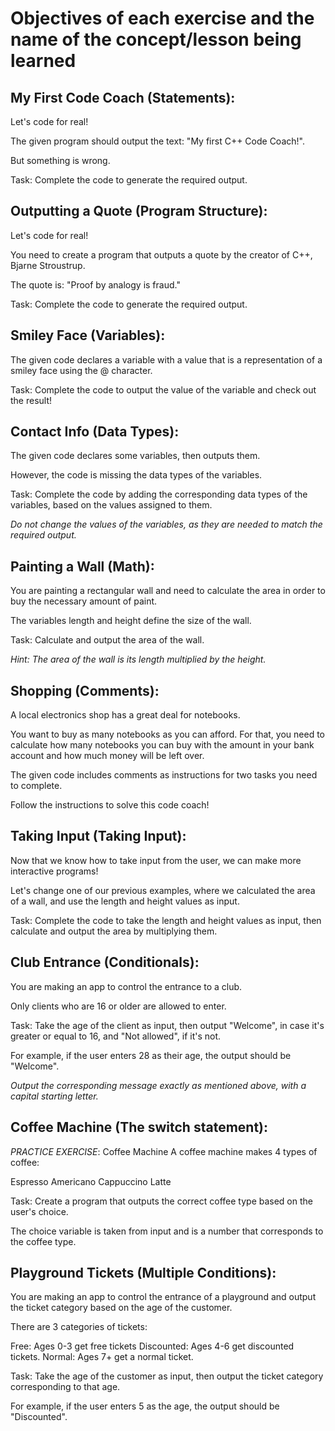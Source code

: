 # **Objectives of each exercise and the name of the concept/lesson being learned**

## **My First Code Coach (Statements):**

Let's code for real!

The given program should output the text: "My first C++ Code Coach!".

But something is wrong.

Task: Complete the code to generate the required output.

## **Outputting a Quote (Program Structure):**

Let's code for real!

You need to create a program that outputs a quote by the creator of C++, Bjarne Stroustrup.

The quote is: "Proof by analogy is fraud."

Task: Complete the code to generate the required output.

## **Smiley Face (Variables):**

The given code declares a variable with a value that is a representation of a smiley face using the @ character.

Task: Complete the code to output the value of the variable and check out the result!

## **Contact Info (Data Types):**

The given code declares some variables, then outputs them.

However, the code is missing the data types of the variables.

Task: Complete the code by adding the corresponding data types of the variables, based on the values assigned to them.

*Do not change the values of the variables, as they are needed to match the required output.*

## **Painting a Wall (Math):**

You are painting a rectangular wall and need to calculate the area in order to buy the necessary amount of paint.

The variables length and height define the size of the wall.

Task: Calculate and output the area of the wall.

*Hint: The area of the wall is its length multiplied by the height.*

## **Shopping (Comments):**

A local electronics shop has a great deal for notebooks.

You want to buy as many notebooks as you can afford. For that, you need to calculate how many notebooks you can buy with the amount in your bank account and how much money will be left over.

The given code includes comments as instructions for two tasks you need to complete.

Follow the instructions to solve this code coach!

## **Taking Input (Taking Input):**

Now that we know how to take input from the user, we can make more interactive programs!

Let's change one of our previous examples, where we calculated the area of a wall, and use the length and height values as input.

Task: Complete the code to take the length and height values as input, then calculate and output the area by multiplying them.

## **Club Entrance (Conditionals):**

You are making an app to control the entrance to a club.

Only clients who are 16 or older are allowed to enter.

Task: Take the age of the client as input, then output "Welcome", in case it's greater or equal to 16, and "Not allowed", if it's not.

For example, if the user enters 28 as their age, the output should be "Welcome".

*Output the corresponding message exactly as mentioned above, with a capital starting letter.*

## **Coffee Machine (The switch statement):**

*PRACTICE EXERCISE*:
Coffee Machine
A coffee machine makes 4 types of coffee:

Espresso
Americano
Cappuccino
Latte

Task: Create a program that outputs the correct coffee type based on the user's choice.

The choice variable is taken from input and is a number that corresponds to the coffee type.

## **Playground Tickets (Multiple Conditions):**
You are making an app to control the entrance of a playground and output the ticket category based on the age of the customer.

There are 3 categories of tickets:

Free: Ages 0-3 get free tickets
Discounted: Ages 4-6 get discounted tickets.
Normal: Ages 7+ get a normal ticket.

Task: Take the age of the customer as input, then output the ticket category corresponding to that age.

For example, if the user enters 5 as the age, the output should be "Discounted".
